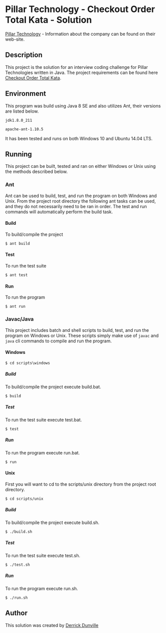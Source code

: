 # Pillar Technology - Checkout Order Total Kata - Solution 

[Pillar Technology](https://pillartechnology.com/) - Information about the company can be found on their web-site. 

## Description

This project is the solution for an interview coding challenge for Pillar Technologies written in Java. The project requirements can be found here [Checkout Order Total Kata](https://github.com/PillarTechnology/kata-checkout-order-total).

## Environment

This program was build using Java 8 SE and also utilizes Ant, their versions are listed below. 

`jdk1.8.0_211`

`apache-ant-1.10.5`

It has been tested and runs on both Windows 10 and Ubuntu 14.04 LTS.

## Running

This project can be built, tested and ran on either Windows or Unix using the methods described below. 

### Ant

Ant can be used to build, test, and run the program on both Windows and Unix. From the project root directory the following ant tasks can be used, and they do not necessarily need to be ran in order. The test and run commands will automatically perform the build task. 

#### Build
To build/compile the project

```
$ ant build
```

#### Test

To run the test suite

```
$ ant test
```

#### Run

To run the program

```
$ ant run
```

### Javac/Java 

This project includes batch and shell scripts to build, test, and run the program on Windows or Unix. These scripts simply make use of `javac` and `java` cli commands to compile and run the program.

#### Windows

```
$ cd scripts\windows
```

##### Build
To build/compile the project execute build.bat.

```
$ build
```

##### Test

To run the test suite execute test.bat.

```
$ test
```

##### Run

To run the program execute run.bat.

```
$ run
```

#### Unix
 First you will want to cd to the scripts/unix directory from the project root directory. 

```
$ cd scripts/unix
```

##### Build
To build/compile the project execute build.sh.

```
$ ./build.sh
```

##### Test

To run the test suite execute test.sh.

```
$ ./test.sh
```

##### Run

To run the program execute run.sh.

```
$ ./run.sh
```

## Author 

This solution was created by [Derrick Dunville](http://derrickdunville.com) 
